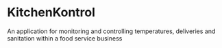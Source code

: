 # KitchenKontrol
An application for monitoring and controlling temperatures, deliveries and sanitation within a food service business
